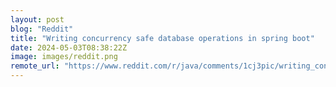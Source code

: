 ```yaml
---
layout: post
blog: "Reddit"
title: "Writing concurrency safe database operations in spring boot"
date: 2024-05-03T08:38:22Z
image: images/reddit.png
remote_url: "https://www.reddit.com/r/java/comments/1cj3pic/writing_concurrency_safe_database_operations_in/"
---
```


